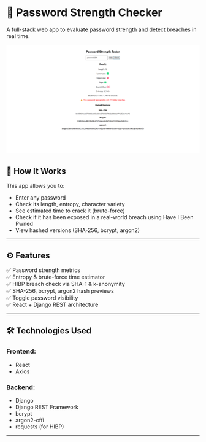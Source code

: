 # 🔐 Password Strength Checker

A full-stack web app to evaluate password strength and detect breaches in real time.

![Screenshot](./screenshot.png)

## 🧠 How It Works

This app allows you to:
- Enter any password
- Check its length, entropy, character variety
- See estimated time to crack it (brute-force)
- Check if it has been exposed in a real-world breach using Have I Been Pwned
- View hashed versions (SHA-256, bcrypt, argon2)

---

## ⚙️ Features

✅ Password strength metrics  
✅ Entropy & brute-force time estimator  
✅ HIBP breach check via SHA-1 & k-anonymity  
✅ SHA-256, bcrypt, argon2 hash previews  
✅ Toggle password visibility  
✅ React + Django REST architecture  

---

## 🛠 Technologies Used

### Frontend:
- React
- Axios

### Backend:
- Django
- Django REST Framework
- bcrypt
- argon2-cffi
- requests (for HIBP)

---
